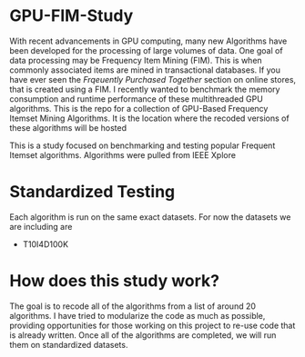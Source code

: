 # GPU-FIM-Study
With recent advancements in GPU computing, many new Algorithms have been developed for the processing of large volumes of data. One goal of data processing may be Frequency Item Mining (FIM). This is when commonly associated items are mined in transactional databases. If you have ever seen the _Frqeuently Purchased Together_
section on online stores, that is created using a FIM. I recently wanted to benchmark the memory consumption and runtime performance of these multithreaded GPU algorithms. 
This is the repo for a collection of GPU-Based Frequency Itemset Mining Algorithms. It is the location where the recoded versions of these algorithms will be hosted 

This is a study focused on benchmarking and testing popular Frequent Itemset algorithms. Algorithms were pulled from IEEE Xplore 

# Standardized Testing
Each algorithm is run on the same exact datasets. For now the datasets we are including are 
- T10I4D100K

# How does this study work?
The goal is to recode all of the algorithms from a list of around 20 algorithms. I have tried to modularize the code as much as possible, providing opportunities for those working on this project to re-use code that is already written. Once all of the algorithms are completed, we will run them on standardized datasets. 
